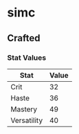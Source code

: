 # simc

## Crafted

### Stat Values

| Stat | Value |
| ---- | ----- |
| Crit | 32 |
| Haste | 36 |
| Mastery | 49 |
| Versatility | 40 |